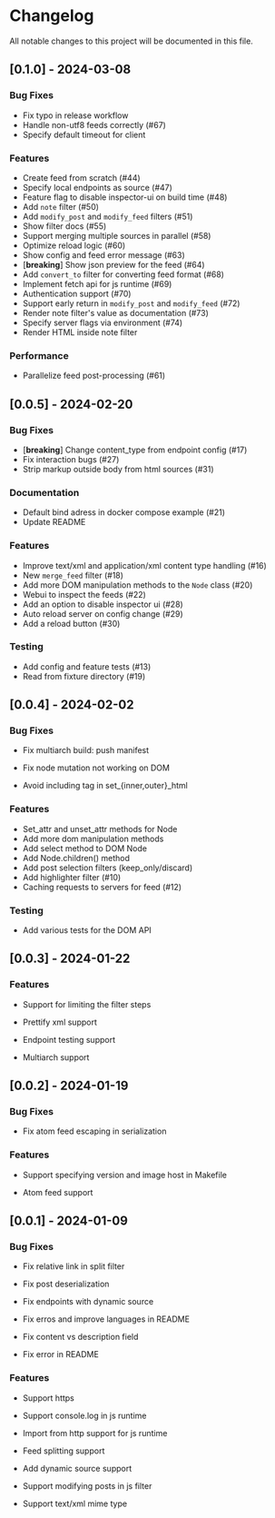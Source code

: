 # Changelog

All notable changes to this project will be documented in this file.

## [0.1.0] - 2024-03-08

### Bug Fixes

- Fix typo in release workflow
- Handle non-utf8 feeds correctly (#67)
- Specify default timeout for client

### Features

- Create feed from scratch (#44)
- Specify local endpoints as source (#47)
- Feature flag to disable inspector-ui on build time (#48)
- Add `note` filter (#50)
- Add `modify_post` and `modify_feed` filters (#51)
- Show filter docs (#55)
- Support merging multiple sources in parallel (#58)
- Optimize reload logic (#60)
- Show config and feed error message (#63)
- [**breaking**] Show json preview for the feed (#64)
- Add `convert_to` filter for converting feed format (#68)
- Implement fetch api for js runtime (#69)
- Authentication support (#70)
- Support early return in `modify_post` and `modify_feed` (#72)
- Render note filter's value as documentation (#73)
- Specify server flags via environment (#74)
- Render HTML inside note filter

### Performance

- Parallelize feed post-processing (#61)

## [0.0.5] - 2024-02-20

### Bug Fixes

- [**breaking**] Change content_type from endpoint config (#17)
- Fix interaction bugs (#27)
- Strip markup outside body from html sources (#31)

### Documentation

- Default bind adress in docker compose example (#21)
- Update README

### Features

- Improve text/xml and application/xml content type handling (#16)
- New `merge_feed` filter (#18)
- Add more DOM manipulation methods to the `Node` class (#20)
- Webui to inspect the feeds (#22)
- Add an option to disable inspector ui (#28)
- Auto reload server on config change (#29)
- Add a reload button (#30)

### Testing

- Add config and feature tests (#13)
- Read from fixture directory (#19)

## [0.0.4] - 2024-02-02

### Bug Fixes

- Fix multiarch build: push manifest

- Fix node mutation not working on DOM
- Avoid including <html> tag in set_{inner,outer}_html

### Features

- Set_attr and unset_attr methods for Node
- Add more dom manipulation methods
- Add select method to DOM Node
- Add Node.children() method
- Add post selection filters (keep_only/discard)
- Add highlighter filter (#10)
- Caching requests to servers for feed (#12)

### Testing

- Add various tests for the DOM API

## [0.0.3] - 2024-01-22

### Features

- Support for limiting the filter steps

- Prettify xml support

- Endpoint testing support

- Multiarch support


## [0.0.2] - 2024-01-19

### Bug Fixes

- Fix atom feed escaping in serialization


### Features

- Support specifying version and image host in Makefile

- Atom feed support


## [0.0.1] - 2024-01-09

### Bug Fixes

- Fix relative link in split filter

- Fix post deserialization

- Fix endpoints with dynamic source

- Fix erros and improve languages in README

- Fix content vs description field

- Fix error in README


### Features

- Support https

- Support console.log in js runtime

- Import from http support for js runtime

- Feed splitting support

- Add dynamic source support

- Support modifying posts in js filter

- Support text/xml mime type


